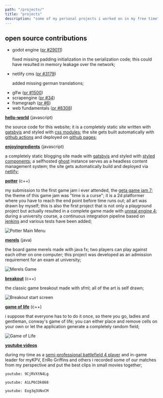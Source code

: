 ```yaml
---
path: "/projects/"
title: "projects"
description: "some of my personal projects i worked on in my free time"
---
```


<section>
    <h2>open source contributions</h2>
    <ul>
        <li>
        godot engine (<a href="https://github.com/godotengine/godot/pull/29011" rel="noopener noreferrer" target="_blank">pr #29011</a>)
        <p>fixed missing padding initialization in the serialization code; this could have resulted in memory leakage over the network;</p>
        </li>
        <li>
        netlify cms (<a href="https://github.com/netlify/netlify-cms/pull/3179" rel="noopener noreferrer" target="_blank">pr #3179</a>)
        <p>added missing german translations;</p>
        </li>
        <li>glfw (<a href="https://github.com/glfw/glfw/pull/1500" rel="noopener noreferrer" target="_blank">pr #1500</a>)</li>
        <li>scrapengine (<a href="https://github.com/ScrappyCocco/ScrapEngine/pull/34" rel="noopener noreferrer" target="_blank">pr #34</a>)</li>
        <li>framegraph (<a href="https://github.com/azhirnov/FrameGraph/pull/6" rel="noopener noreferrer" target="_blank">pr #6</a>)</li>
        <li>web fundamentals (<a href="https://github.com/google/WebFundamentals/pull/8308" rel="noopener noreferrer" target="_blank">pr  #8308</a>)</li>
    </ul>
</section>

<section>
    <p><a href="https://github.com/zann1x/hello-world" rel="noopener noreferrer" target="_blank"><strong>hello-world</strong></a> (javascript)</p>
    <p>the source code for this website; it is a completely static site written with <a href="https://www.gatsbyjs.org/" rel="noopener noferrer" target="_blank">gatsbyjs</a> and styled with <a href="https://github.com/css-modules/css-modules" rel="noopener noferrer" target="_blank">css modules</a>; the site gets built automatically with <a href="https://github.com/features/actions" rel="noopener noferrer" target="_blank">github actions</a> and deployed on <a href="https://pages.github.com/" rel="noopener noferrer" target="_blank">github pages</a>;</p>
</section>

<section>
    <p><a href="https://github.com/zann1x/enjoyingredients" rel="noopener noreferrer" target="_blank"><strong>enjoyingredients</strong></a> (javascript)</p>
    <p>a completely static blogging site made with <a href="https://www.gatsbyjs.org/" rel="noopener noferrer" target="_blank">gatsbyjs</a> and styled with <a href="https://styled-components.com/" rel="noopener noferrer" target="_blank">styled components</a>; a selfhosted <a href="https://ghost.org" rel="noopener noreferrer" target="_blank">ghost</a> instance serves as a headless content management system; the site gets automatically build and deployed via <a href="https://www.netlify.com/" rel="noopener noferrer" target="_blank">netlify</a>;</p>
</section>

<section>
    <p><a href="https://github.com/zann1x/Potter" rel="noopener noreferrer" target="_blank"><strong>potter</strong></a> (c++)</p>
    <p>
    my submission to the first game jam i ever attended, the <a href="https://itch.io/jam/geta-game-jam-7" rel="noopener noreferrer" target="_blank">geta game jam 7</a>; the theme of this game jam was "time is a curse"; it is a 2d platformer where you have to reach the end point before time runs out; all art was drawn by myself; this is also the first project that is not only a playground project but actually resulted in a complete game made with <a href="https://www.unrealengine.com/" rel="noopener noferrer" target="_blank">unreal engine 4</a>; during a university course, a continuous integration pipeline based on <a href="https://www.jenkins.io/" rel="noopener noferrer" target="_blank">jenkins</a> and various tests have been added;
    </p>
    <img src="/images/potter_main_menu.png" alt="Potter Main Menu">
</section>

<section>
    <p><a href="https://github.com/zann1x/MerelsFX" rel="noopener noreferrer" target="_blank"><strong>merels</strong></a> (java)</p>
    <p>
    the board game merels made with java fx; two players can play against each other on one computer; this project was developed as an admission requirement for an exam at university;
    </p>
    <img src="/images/merels_game.png" alt="Merels Game">
</section>

<section>
    <p><a href="https://github.com/zann1x/Breakout" rel="noopener noreferrer" target="_blank"><strong>breakout</strong></a> (c++)</p>
    <p>the classic game breakout made with sfml; all of the art is self drawn;</p>
    <img src="/images/breakout_start.png" alt="Breakout start screen">
</section>

<section>
    <p><a href="https://github.com/zann1x/GameOfLifeSFML" rel="noopener noreferrer" target="_blank"><strong>game of life</strong></a> (c++)</p>
    <p>
    i suppose that everyone has to to do it once, so there you go, ladies and gentleman, conway's game of life; you can either place and remove cells on your own or let the application generate a completely random field;
    </p>
    <img src="/images/game_of_life.png" alt="Game of Life">
</section>

<section>
    <p><a href="https://www.youtube.com/user/z4nNIx42" rel="noopener noreferrer" target="_blank"><strong>youtube videos</strong></a></p>
    <p>
    during my time as a <a href="https://play.eslgaming.com/player/8331376/" rel="noopener noreferrer" target="_blank">semi-professional battlefield 4 player</a> and in-game leader for myKPV, EnRo Griffins and others i recorded some of our matches from my perspective and put the best clips in small movies together;
    </p>
</section>

`youtube: 9CjRVXtN4Lg`

`youtube: A1LP6CDk868`

`youtube: Eog3q3UNxCM`
